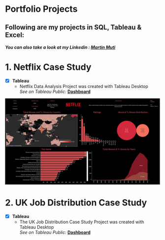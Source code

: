  
# Portfolio Projects
## Following are my projects in SQL, Tableau & Excel: <br />
#### *You can also take a look at my Linkedin : [Martin Muti](https://www.linkedin.com/in/martin-muti-226043130/)* <br />

#  1. Netflix Case Study
- [x] **Tableau** 
  - Netflix Data Analysis Project was created with Tableau Desktop<br />
*See on Tableau Public:* **[Dashboard](https://public.tableau.com/views/NetflixDataWorkbook/Dashboard1?:language=en-US&:display_count=n&:origin=viz_share_link)**<br />

![Netflix Dashboard](https://github.com/martinkilombe/Data-Analyst-Project/blob/main/Netflix%20Data/Netdlix%20dashbaord.png)  

#  2. UK Job Distribution Case Study
- [x] **Tableau** 
  - The UK Job Distribution Case Study Project was created with Tableau Desktop<br />
*See on Tableau Public:* **[Dashboard](https://public.tableau.com/views/UKJobDemographicAnalysis2011-2014/AnalysisofUnitedKingdomJobsByDemographics?:language=en-US&:display_count=n&:origin=viz_share_link)**<br />





